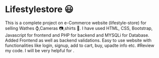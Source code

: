 # Lifestylestore 😃
This is a complete project on e-Commerce website (lifestyle-store) for selling Wathes ⌚,Cameras 📷,shirts 👔. I have used HTML, CSS, Bootstrap, Javascript for frontend
and PHP for backend and MYSQLi for Database. Added Frontend as well as backend validations. Easy to use website with functionalities like login, signup, add to cart, buy, upadte info etc.
#Review my code. I will be very helpful for .
